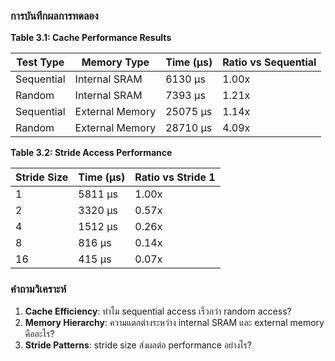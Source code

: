### การบันทึกผลการทดลอง

**Table 3.1: Cache Performance Results**

| Test Type | Memory Type | Time (μs) | Ratio vs Sequential |
|-----------|-------------|-----------|-------------------|
| Sequential | Internal SRAM | 6130 μs | 1.00x |
| Random | Internal SRAM | 7393 μs | 1.21x |
| Sequential | External Memory | 25075 μs | 1.14x |
| Random | External Memory | 28710 μs | 4.09x |

**Table 3.2: Stride Access Performance**

| Stride Size | Time (μs) | Ratio vs Stride 1 |
|-------------|-----------|------------------|
| 1 | 5811 μs | 1.00x |
| 2 | 3320 μs | 0.57x |
| 4 | 1512 μs | 0.26x |
| 8 | 816 μs | 0.14x |
| 16 | 415 μs | 0.07x |

### คำถามวิเคราะห์

1. **Cache Efficiency**: ทำไม sequential access เร็วกว่า random access?
2. **Memory Hierarchy**: ความแตกต่างระหว่าง internal SRAM และ external memory คืออะไร?
3. **Stride Patterns**: stride size ส่งผลต่อ performance อย่างไร?